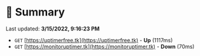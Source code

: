 # 📖 Summary
Last updated: **3/15/2022, 9:16:23 PM**

- `GET` [https://uptimerfree.tk](https://uptimerfree.tk) - **Up** (1117ms)
- `GET` [https://monitoruptimer.tk](https://monitoruptimer.tk) - **Down** (70ms)
